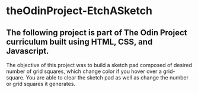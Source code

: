# theOdinProject-EtchASketch
The following project is part of The Odin Project curriculum built using HTML, CSS, and Javascript.
---
The objective of this project was to build a sketch pad composed of desired number of grid squares, which change color if you hover
over a grid-square. You are able to clear the sketch pad as well as change the number or grid squares it generates.